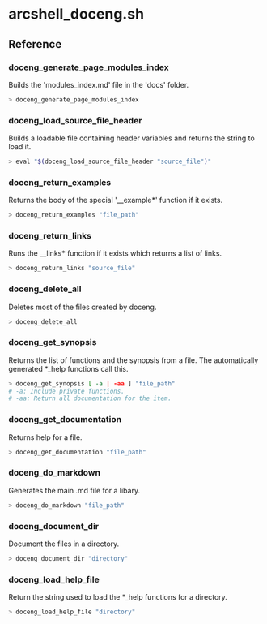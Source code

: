 # arcshell_doceng.sh

## Reference


### doceng_generate_page_modules_index
Builds the 'modules_index.md' file in the 'docs' folder.
```bash
> doceng_generate_page_modules_index
```

### doceng_load_source_file_header
Builds a loadable file containing header variables and returns the string to load it.
```bash
> eval "$(doceng_load_source_file_header "source_file")"
```

### doceng_return_examples
Returns the body of the special '__example*' function if it exists.
```bash
> doceng_return_examples "file_path"
```

### doceng_return_links
Runs the __links* function if it exists which returns a list of links.
```bash
> doceng_return_links "source_file"
```

### doceng_delete_all
Deletes most of the files created by doceng.
```bash
> doceng_delete_all
```

### doceng_get_synopsis
Returns the list of functions and the synopsis from a file. The automatically generated *_help functions call this.
```bash
> doceng_get_synopsis [ -a | -aa ] "file_path"
# -a: Include private functions.
# -aa: Return all documentation for the item.
```

### doceng_get_documentation
Returns help for a file.
```bash
> doceng_get_documentation "file_path"
```

### doceng_do_markdown
Generates the main .md file for a libary.
```bash
> doceng_do_markdown "file_path"
```

### doceng_document_dir
Document the files in a directory.
```bash
> doceng_document_dir "directory"
```

### doceng_load_help_file
Return the string used to load the *_help functions for a directory.
```bash
> doceng_load_help_file "directory"
```

